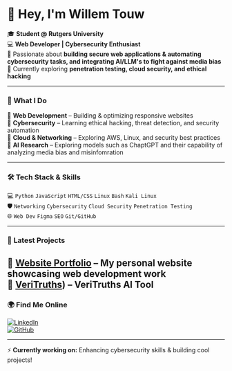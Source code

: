 # 👋 Hey, I'm Willem Touw  

🎓 **Student @ Rutgers University**  
💻 **Web Developer | Cybersecurity Enthusiast**  
🔹 Passionate about **building secure web applications & automating cybersecurity tasks, and integrating AI/LLM's to fight against media bias**  
🔹 Currently exploring **penetration testing, cloud security, and ethical hacking**  

---

### 🚀 **What I Do**  
🔹 **Web Development** – Building & optimizing responsive websites  
🔹 **Cybersecurity** – Learning ethical hacking, threat detection, and security automation  
🔹 **Cloud & Networking** – Exploring AWS, Linux, and security best practices  
🔹 **AI Research** – Exploring models such as ChaptGPT and their capability of analyzing media bias and misinfomration  

---

### 🛠️ **Tech Stack & Skills**  
💻 `Python` `JavaScript` `HTML/CSS` `Linux` `Bash` `Kali Linux`  
🛡️ `Networking` `Cybersecurity` `Cloud Security` `Penetration Testing`  
🌐 `Web Dev` `Figma` `SEO` `Git/GitHub`  

---

### 📂 **Latest Projects**  
🔹 **[Website Portfolio](https://willemtouw.com)** – My personal website showcasing web development work  
🔹 **[VeriTruths](https://github.com/wiltouw/Veritruths-/tree/main))** – VeriTruths AI Tool  
---

### 🌍 **Find Me Online**  
[![LinkedIn](https://img.shields.io/badge/LinkedIn-Connect-blue)](https://www.linkedin.com/in/willemtouw/)  
[![GitHub](https://img.shields.io/badge/GitHub-Follow-black)](https://github.com/wiltouw)  

---

⚡ **Currently working on:** Enhancing cybersecurity skills & building cool projects!  
